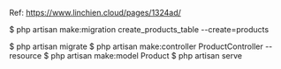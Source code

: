 Ref:
https://www.linchien.cloud/pages/1324ad/

$ php artisan make:migration create_products_table --create=products

$ php artisan migrate
$ php artisan make:controller ProductController --resource
$ php artisan make:model Product
$ php artisan serve